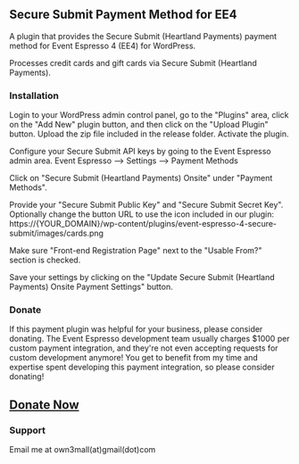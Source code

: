 ## Secure Submit Payment Method for EE4

A plugin that provides the Secure Submit (Heartland Payments) payment method for Event Espresso 4 (EE4) for WordPress.

Processes credit cards and gift cards via Secure Submit (Heartland Payments).

### Installation

Login to your WordPress admin control panel, go to the "Plugins" area, click on the "Add New" plugin button, and then click on the "Upload Plugin" button.  Upload the zip file included in the release folder.  Activate the plugin.

Configure your Secure Submit API keys by going to the Event Espresso admin area.  Event Espresso --> Settings --> Payment Methods

Click on "Secure Submit (Heartland Payments) Onsite" under "Payment Methods".

Provide your "Secure Submit Public Key" and "Secure Submit Secret Key".  Optionally change the button URL to use the icon included in our plugin:  https://{YOUR_DOMAIN}/wp-content/plugins/event-espresso-4-secure-submit/images/cards.png

Make sure "Front-end Registration Page" next to the "Usable From?" section is checked.

Save your settings by clicking on the "Update Secure Submit (Heartland Payments) Onsite Payment Settings" button.

### Donate
If this payment plugin was helpful for your business, please consider donating.  The Event Espresso development team usually charges $1000 per custom payment integration, and they're not even accepting requests for custom development anymore!  You get to benefit from my time and expertise spent developing this payment integration, so please consider donating!

## [Donate Now](https://technoidguru.com/pay.php?donations=true)

### Support

Email me at own3mall(at)gmail(dot)com

